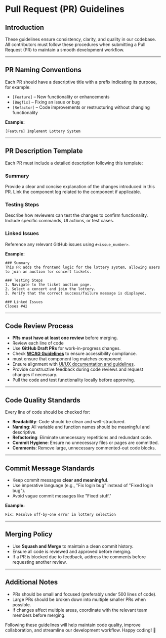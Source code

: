 # Pull Request (PR) Guidelines

## Introduction

These guidelines ensure consistency, clarity, and quality in our codebase. All contributors must follow these procedures when submitting a Pull Request (PR) to maintain a smooth development workflow.

---

## PR Naming Conventions

Each PR should have a descriptive title with a prefix indicating its purpose, for example:

- `[Feature]` – New functionality or enhancements
- `[Bugfix]` – Fixing an issue or bug
- `[Refactor]` – Code improvements or restructuring without changing functionality

**Example:**

```
[Feature] Implement Lottery System
```

---

## PR Description Template

Each PR must include a detailed description following this template:

### Summary

Provide a clear and concise explanation of the changes introduced in this PR. Link the component log related to the component if applicable. 

### Testing Steps

Describe how reviewers can test the changes to confirm functionality. Include specific commands, UI actions, or test cases.

### Linked Issues

Reference any relevant GitHub issues using `#<issue_number>`.

**Example:**

```
### Summary
This PR adds the frontend logic for the lottery system, allowing users to join an auction for concert tickets.

### Testing Steps
1. Navigate to the ticket auction page.
2. Select a concert and join the lottery.
3. Verify that the correct success/failure message is displayed.

### Linked Issues
Closes #42
```

---

## Code Review Process

- **PRs must have at least one review** before merging.
- Review each line of code
- Use **GitHub Draft PRs** for work-in-progress changes.
- Check [**WCAG Guidelines**](https://www.w3.org/WAI/standards-guidelines/wcag/) to ensure accessibility compliance.
- must ensure that component log matches component
- Ensure alignment with [UI/UX documentation and guidelines](https://docs.google.com/document/d/1_J5CZ9UGx26D9iKI9BAy4rDhURhgG3cJYbnShedbc1g/edit?tab=t.0).
- Provide constructive feedback during code reviews and request changes if necessary.
- Pull the code and test functionality locally before approving.

---

## Code Quality Standards

Every line of code should be checked for:

- **Readability**: Code should be clean and well-structured.
- **Naming**: All variable and function names should be meaningful and descriptive.
- **Refactoring**: Eliminate unnecessary repetitions and redundant code.
- **Commit Hygiene**: Ensure no unnecessary files or pages are committed.
- **Comments**: Remove large, unnecessary commented-out code blocks.

---

## Commit Message Standards

- Keep commit messages **clear and meaningful**.
- Use imperative language (e.g., "Fix login bug" instead of "Fixed login bug").
- Avoid vague commit messages like "Fixed stuff."

**Example:**

```
Fix: Resolve off-by-one error in lottery selection
```

---

## Merging Policy

- Use **Squash and Merge** to maintain a clean commit history.
- Ensure all code is reviewed and approved before merging.
- If a PR is blocked due to feedback, address the comments before requesting another review.

---

## Additional Notes

- PRs should be small and focused (preferably under 500 lines of code).
- Large PRs should be broken down into multiple smaller PRs when possible.
- If changes affect multiple areas, coordinate with the relevant team members before merging.

Following these guidelines will help maintain code quality, improve collaboration, and streamline our development workflow. Happy coding! 🚀

